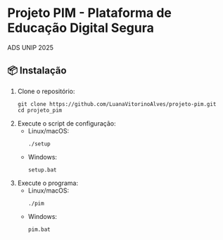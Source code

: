 # Projeto PIM - Plataforma de Educação Digital Segura
ADS UNIP 2025

## 📦 Instalação
1. Clone o repositório:
   ```shell
   git clone https://github.com/LuanaVitorinoAlves/projeto-pim.git
   cd projeto_pim
   ```
2. Execute o script de configuração:
   - Linux/macOS:
     ```shell
     ./setup
     ```
   - Windows:
     ```shell
     setup.bat
     ```
3. Execute o programa:
   - Linux/macOS:
     ```shell
     ./pim
     ```
   - Windows:
     ```shell
     pim.bat
     ```
